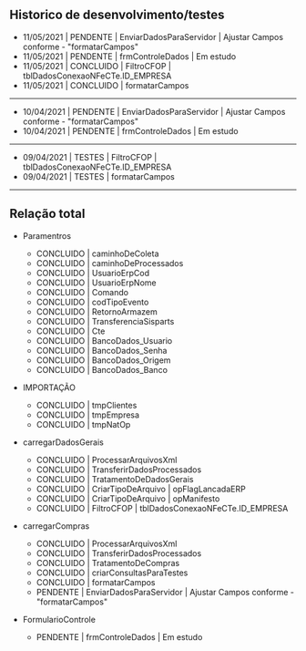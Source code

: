 
## Historico de desenvolvimento/testes

* 11/05/2021 | PENDENTE  | EnviarDadosParaServidor | Ajustar Campos conforme - "formatarCampos"
* 11/05/2021 | PENDENTE  | frmControleDados | Em estudo
* 11/05/2021 | CONCLUIDO | FiltroCFOP | tblDadosConexaoNFeCTe.ID_EMPRESA
* 11/05/2021 | CONCLUIDO | formatarCampos
___

* 10/04/2021 | PENDENTE  | EnviarDadosParaServidor | Ajustar Campos conforme - "formatarCampos"
* 10/04/2021 | PENDENTE  | frmControleDados | Em estudo
___

* 09/04/2021 | TESTES  | FiltroCFOP | tblDadosConexaoNFeCTe.ID_EMPRESA
* 09/04/2021 | TESTES  | formatarCampos
___

## Relação total

* Paramentros
	* CONCLUIDO | caminhoDeColeta
	* CONCLUIDO | caminhoDeProcessados
	* CONCLUIDO | UsuarioErpCod
	* CONCLUIDO | UsuarioErpNome
	* CONCLUIDO | Comando
	* CONCLUIDO | codTipoEvento
	* CONCLUIDO | RetornoArmazem
	* CONCLUIDO | TransferenciaSisparts
	* CONCLUIDO | Cte
	* CONCLUIDO | BancoDados_Usuario
	* CONCLUIDO | BancoDados_Senha
	* CONCLUIDO | BancoDados_Origem
	* CONCLUIDO | BancoDados_Banco

* IMPORTAÇÃO
	* CONCLUIDO | tmpClientes
	* CONCLUIDO | tmpEmpresa
	* CONCLUIDO | tmpNatOp

* carregarDadosGerais
	* CONCLUIDO | ProcessarArquivosXml
	* CONCLUIDO | TransferirDadosProcessados
	* CONCLUIDO | TratamentoDeDadosGerais
	* CONCLUIDO | CriarTipoDeArquivo | opFlagLancadaERP
	* CONCLUIDO | CriarTipoDeArquivo | opManifesto
	* CONCLUIDO  | FiltroCFOP | tblDadosConexaoNFeCTe.ID_EMPRESA

* carregarCompras
	* CONCLUIDO | ProcessarArquivosXml
	* CONCLUIDO | TransferirDadosProcessados
	* CONCLUIDO | TratamentoDeCompras
	* CONCLUIDO | criarConsultasParaTestes
	* CONCLUIDO | formatarCampos
	* PENDENTE  | EnviarDadosParaServidor | Ajustar Campos conforme - "formatarCampos"

* FormularioControle
	* PENDENTE  | frmControleDados | Em estudo
